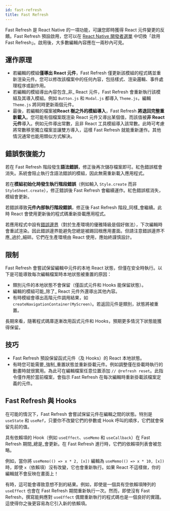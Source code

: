 ```yaml
---
id: fast-refresh
title: Fast Refresh
---
```


Fast Refresh 是 React Native 的一項功能，可讓您即時獲得 React 元件變更的反饋。Fast Refresh 預設啟用，您可以在 [React Native 開發者選單](/docs/debugging#accessing-the-in-app-developer-menu) 中切換「啟用 Fast Refresh」。啟用後，大多數編輯內容應在一兩秒內可見。

## 運作原理

- 若編輯的模組**僅導出 React 元件**，Fast Refresh 僅更新該模組的程式碼並重新渲染元件。您可以修改該檔案中的任何內容，包括樣式、渲染邏輯、事件處理程序或副作用。
- 若編輯的模組導出內容包含_非_ React 元件，Fast Refresh 會重新執行該模組及其導入模組。例如 `Button.js` 和 `Modal.js` 都導入 `Theme.js`，編輯 `Theme.js` 將同時更新兩個元件。
- 最後，若編輯的檔案被**React 樹之外的模組導入**，Fast Refresh **將退回完整重新載入**。您可能有個檔案既渲染 React 元件又導出某個值，而該值被**非 React 元件**導入。例如元件導出常數，且非 React 工具模組導入該常數。此時可考慮將常數移至獨立檔案並讓雙方導入，這樣 Fast Refresh 就能重新運作。其他情況通常也能用類似方式解決。

## 錯誤恢復能力

若在 Fast Refresh 階段發生**語法錯誤**，修正後再次儲存檔案即可。紅色錯誤框會消失。系統會阻止執行含語法錯誤的模組，因此無需重新載入應用程式。

若在**模組初始化時發生執行階段錯誤**（例如輸入 `Style.create` 而非 `StyleSheet.create`），修正錯誤後 Fast Refresh 會繼續運作。紅色錯誤框消失，模組會更新。

若錯誤導致**元件內部執行階段錯誤**，修正後 Fast Refresh 階段_同樣_會繼續。此時 React 會使用更新後的程式碼重新掛載應用程式。

若應用程式中設有[錯誤邊界](https://reactjs.org/docs/error-boundaries.html)（對於生產環境的優雅降級是個好做法），下次編輯時會重試渲染。因此錯誤邊界能避免您總是被踢回根應用畫面。但請注意錯誤邊界不應_過於_細碎。它們在生產環境由 React 使用，應始終謹慎設計。

## 限制

Fast Refresh 會嘗試保留編輯中元件的本地 React 狀態，但僅在安全時執行。以下是可能導致每次編輯檔案時本地狀態被重置的原因：

- 類別元件的本地狀態不會保留（僅函式元件和 Hooks 能保留狀態）。
- 編輯的模組可能_除了_ React 元件外還導出其他內容。
- 有時模組會導出高階元件調用結果，如 `createNavigationContainer(MyScreen)`。若返回元件是類別，狀態將被重置。

長期來看，隨著程式碼庫逐漸改用函式元件和 Hooks，預期更多情況下狀態能獲得保留。

## 技巧

- Fast Refresh 預設保留函式元件（及 Hooks）的 React 本地狀態。
- 有時您可能需要_強制_重置狀態並重新掛載元件。例如調整僅在掛載時執行的動畫時就很實用。為此可在編輯檔案任意位置添加 `// @refresh reset`。此指令僅作用於當前檔案，會指示 Fast Refresh 在每次編輯時重新掛載該檔案定義的元件。

## Fast Refresh 與 Hooks

在可能的情況下，Fast Refresh 會嘗試保留元件在編輯之間的狀態。特別是 `useState` 和 `useRef`，只要你不改變它們的參數或 Hook 呼叫的順序，它們就會保留先前的值。

具有依賴項的 Hook（例如 `useEffect`、`useMemo` 和 `useCallback`）在 Fast Refresh 期間_總是_會更新。在 Fast Refresh 進行時，它們的依賴項列表會被忽略。

例如，當你將 `useMemo(() => x * 2, [x])` 編輯為 `useMemo(() => x * 10, [x])` 時，即使 `x`（依賴項）沒有改變，它也會重新執行。如果 React 不這樣做，你的編輯就不會反映在畫面上！

有時，這可能會導致意想不到的結果。例如，即使是一個具有空依賴項陣列的 `useEffect` 也會在 Fast Refresh 期間重新執行一次。然而，即使沒有 Fast Refresh，撰寫能夠應對 `useEffect` 偶爾重新執行的程式碼也是一個良好的實踐。這使得你之後更容易為它引入新的依賴項。
